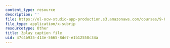 ```yaml
---
content_type: resource
description: ''
file: https://ol-ocw-studio-app-production.s3.amazonaws.com/courses/9-00sc-introduction-to-psychology-fall-2011/47c4b935413e56658de7e1b12558c34a_SXzdOK_J-xE.vtt
file_type: application/x-subrip
resourcetype: Other
title: 3play caption file
uid: 47c4b935-413e-5665-8de7-e1b12558c34a
---
```

